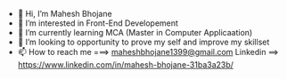 - 👋 Hi, I’m Mahesh Bhojane
- 👀 I’m interested in Front-End Developement
- 🌱 I’m currently learning MCA (Master in Computer Applicaation)
- 💞️ I’m looking to opportunity to prove my self and improve my skillset 
- 📫 How to reach me ===> maheshbhojane1399@gmail.com
Linkedin ==>  https://www.linkedin.com/in/mahesh-bhojane-31ba3a23b/


